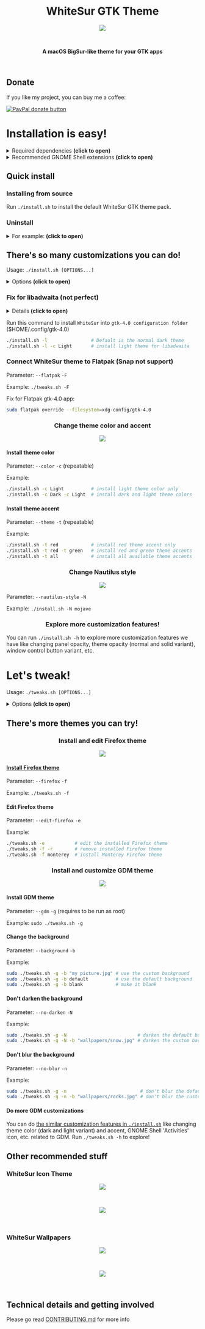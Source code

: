 <h1 align="center"> WhiteSur GTK Theme </h1>
<p align="center"> <img src="https://github.com/vinceliuice/WhiteSur-gtk-theme/blob/pictures/pictures/macbook.png"/> </p>

<br>
<p align="center"> <b> A macOS BigSur-like theme for your GTK apps </b> </p>
<br>

## Donate

If you like my project, you can buy me a coffee:

<span class="paypal"><a href="https://www.paypal.me/vinceliuice" title="Donate to this project using Paypal"><img src="https://www.paypalobjects.com/webstatic/mktg/Logo/pp-logo-100px.png" alt="PayPal donate button" /></a></span>

# Installation is easy!
<details> <summary> Required dependencies <b>(click to open)</b> </summary>

### "Install from source" deps
- sassc
- libglib2.0-dev-bin     `ubuntu 20.04`
- libglib2.0-dev         `ubuntu 18.04` `debian 10.03` `linux mint 19`
- libxml2-utils          `ubuntu 18.04` `debian 10.03` `linux mint 19`
- glib2-devel            `Fedora` `Redhat`

### Misc deps
- imagemagick            `(optional for GDM theme tweak)`
- dialog                 `(optional for installation in dialog mode)`
- optipng                `(optional for asset rendering)`
- inkscape               `(optional for asset rendering)`

Don't worry, WhiteSur installer already provides all of those dependencies.
</details>

<details> <summary> Recommended GNOME Shell extensions <b>(click to open)</b> </summary>

- [user-themes](https://extensions.gnome.org/extension/19/user-themes/) to enable gnome-shell theme (and not just the application theme)
- [dash-to-dock](https://extensions.gnome.org/extension/307/dash-to-dock)
- [blur-my-shell](https://extensions.gnome.org/extension/3193/blur-my-shell)

</details>

## Quick install

### Installing from source

Run `./install.sh` to install the default WhiteSur GTK theme pack.

### Uninstall

<details> <summary> For example: <b>(click to open)</b> </summary>

- uninstall Gtk themes: `./install.sh -r`
- uninstall GDM theme: `sudo ./tweaks.sh -g -r`
- uninstall Firefox theme: `./tweaks.sh -f -r`

- uninstall Dash-to-dock theme: `./tweaks.sh -d -r`
- uninstall Flatpak Gtk themes: `./tweaks.sh -F -r`
- uninstall Snap Gtk themes: `./tweaks.sh -s -r`

</details>

## There's so many customizations you can do!
Usage:  `./install.sh [OPTIONS...]`

<details> <summary> Options <b>(click to open)</b> </summary>

```bash

  -d, --dest DIR
 Set destination directory. Default is '/home/vince/.themes'

  -n, --name NAME
 Set theme name. Default is 'WhiteSur'

  -o, --opacity [normal|solid]
 Set theme opacity variants. Repeatable. Default is all variants

  -c, --color [Light|Dark]
 Set theme color variants. Repeatable. Default is all variants

  -a, --alt [normal|alt|all]
 Set window control buttons variant. Repeatable. Default is 'normal'

  -t, --theme [default|blue|purple|pink|red|orange|yellow|green|grey|all]
 Set theme accent color. Repeatable. Default is BigSur-like theme

  -p, --panel-opacity [default|30|45|60|75]
 Set panel transparency. Default is 15%

  -P, --panel-size [default|smaller|bigger]
 Set Gnome shell panel height size. Default is 32px

  -s, --size [default|180|220|240|260|280]
 Set Nautilus sidebar minimum width. Default is 200px

  -i, --icon [standard|simple|gnome|ubuntu|tux|arch|manjaro|fedora|debian|void|opensuse|popos|mxlinux|zorin]
 Set 'Activities' icon. Default is 'standard'

  -b, --background [default|blank|IMAGE_PATH]
 Set gnome-shell background image. Default is BigSur-like wallpaper

  -m, --monterey
 Set to MacOS Monterey style.

  -N, --nautilus-style [stable|normal|mojave|glassy]
 Set Nautilus style. Default is BigSur-like style (stabled sidebar)

  -l, --libadwaita
 Install theme into gtk4.0 config for libadwaita. Default is dark version

  -HD, --highdefinition
 Set to High Definition size. Default is laptop size

  --normal, --normalshowapps
 Set gnome-shell show apps button style to normal. Default is bigsur

  --round, --roundedmaxwindow
 Set maximized window to rounded. Default is square

  --right, --rightplacement
 Set Nautilus titlebutton placement to right. Default is left

  --black, --blackfont
 Set panel font color to black. Default is white

  --darker, --darkercolor
 Install darker 'WhiteSur' dark themes.

  --nord, --nordcolor
 Install 'WhiteSur' Nord ColorScheme themes.

  --dialog, --interactive
 Run this installer interactively, with dialogs.

  --silent-mode
 Meant for developers: ignore any confirm prompt and params become more strict.

  -r, --remove, -u, --uninstall
 Remove all installed WhiteSur themes.

  -h, --help
 Show this help.

```

</details>

### Fix for libadwaita (not perfect)

<details> <summary> Details <b>(click to open)</b> </summary>

  Since the release of `Gnome 43.0`, more and more built-in apps use `libadwaita` now, and libadwaita does not support custom themes, which means we cannot change the appearance of app using libadwaita through `gnome-tweaks` or `dconf-editor`. For users who love custom themes, it’s really sucks!

  Anyway if anybody who still want to custom themes we can only do this way:

  that is to use the `theme file` to overwrite the `gtk-4.0 configuration file`. The result is that only Fixed making all gtk4 apps use one theme and cannot be switched (even can not switch to dark mode) If you want to change a theme, you can only re-overwrite the `gtk-4.0 configuration file` with a new theme, I know this method is not perfect, But at the moment it is only possible to continue using themes for libadwaita's apps ...

</details>

Run this command to install `WhiteSur` into `gtk-4.0 configuration folder` ($HOME/.config/gtk-4.0)

```bash
./install.sh -l                # Default is the normal dark theme
./install.sh -l -c Light       # install light theme for libadwaita
```

### Connect WhiteSur theme to Flatpak (Snap not support)
Parameter: `--flatpak` `-F`

Example: `./tweaks.sh -F`

Fix for Flatpak gtk-4.0 app:

```bash
sudo flatpak override --filesystem=xdg-config/gtk-4.0
```

### <p align="center"> <b> Change theme color and accent </b> </p>
<p align="center"> <img src="https://github.com/vinceliuice/WhiteSur-gtk-theme/blob/pictures/pictures/colors-themes.png"/> </p>

#### Install theme color
Parameter: `--color` `-c` (repeatable)

Example:

```bash
./install.sh -c Light          # install light theme color only
./install.sh -c Dark -c Light  # install dark and light theme colors
```

#### Install theme accent
Parameter: `--theme` `-t` (repeatable)

Example:

```bash
./install.sh -t red            # install red theme accent only
./install.sh -t red -t green   # install red and green theme accents
./install.sh -t all            # install all available theme accents
```

### <p align="center"> <b> Change Nautilus style </b> </p>
<p align="center"> <img src="https://github.com/vinceliuice/WhiteSur-gtk-theme/blob/pictures/pictures/nautilus.png"/> </p>

Parameter: `--nautilus-style` `-N`

Example: `./install.sh -N mojave`


### <p align="center"> <b> Explore more customization features! </b> </p>
You can run `./install.sh -h` to explore more customization features we have
like changing panel opacity, theme opacity (normal and solid variant), window
control button variant, etc.


# Let's tweak!
Usage:  `./tweaks.sh [OPTIONS...]`

<details> <summary> Options <b>(click to open)</b> </summary>

```bash

  -g, --gdm [default|x2]
 Install 'WhiteSur' theme for GDM (scaling: 100%/200%, default is 100%). Requires to run this shell as root

  -o, --opacity [normal|solid]
 Set 'WhiteSur' GDM theme opacity variants. Default is 'normal'

  -c, --color [Light|Dark]
 Set 'WhiteSur' GDM and Dash to Dock theme color variants. Default is 'light'

  -t, --theme [default|blue|purple|pink|red|orange|yellow|green|grey]
 Set 'WhiteSur' GDM theme accent color. Default is BigSur-like theme

  -N, --no-darken
 Don't darken 'WhiteSur' GDM theme background image.

  -n, --no-blur
 Don't blur 'WhiteSur' GDM theme background image.

  -b, --background [default|blank|IMAGE_PATH]
 Set 'WhiteSur' GDM theme background image. Default is BigSur-like wallpaper

  -p, --panel-opacity [default|30|45|60|75]
 Set 'WhiteSur' GDM (GNOME Shell) theme panel transparency. Default is 15%

  -P, --panel-size [default|smaller|bigger]
 Set 'WhiteSur' Gnome shell panel height size. Default is 32px

  -i, --icon [standard|simple|gnome|ubuntu|tux|arch|manjaro|fedora|debian|void|opensuse|popos|mxlinux|zorin]
 Set 'WhiteSur' GDM (GNOME Shell) 'Activities' icon. Default is 'standard'

  --nord, --nordcolor
 Install 'WhiteSur' Nord ColorScheme themes.

  -f, --firefox [default|monterey|alt]
 Install 'WhiteSur|Monterey|Alt' theme for Firefox and connect it to the current Firefox profiles. Default is WhiteSur

  -e, --edit-firefox
 Edit 'WhiteSur' theme for Firefox settings and also connect the theme to the current Firefox profiles.

  -F, --flatpak
 Connect 'WhiteSur' theme to Flatpak.

  -d, --dash-to-dock
 Fixed Dash to Dock theme issue.

  -r, --remove, --revert
 Revert to the original themes, do the opposite things of install and connect.

  --silent-mode
 Meant for developers: ignore any confirm prompt and params become more strict.

  -h, --help
 Show this help.

```

</details>

## There's more themes you can try!
### <p align="center"> <b> Install and edit Firefox theme </b> </p>

<p align="center"> <a href="src/other/firefox">
<img src="https://github.com/vinceliuice/WhiteSur-gtk-theme/blob/pictures/pictures/firefox.png"/>
</a> </p>

#### [Install Firefox theme](src/other/firefox)
Parameter: `--firefox` `-f`

Example: `./tweaks.sh -f`

#### Edit Firefox theme
Parameter: `--edit-firefox` `-e`

Example:

```bash
./tweaks.sh -e           # edit the installed Firefox theme
./tweaks.sh -f -r        # remove installed Firefox theme
./tweaks.sh -f monterey  # install Monterey Firefox theme
```

### <p align="center"> <b> Install and customize GDM theme </b> </p>
<p align="center"> <img src="https://github.com/vinceliuice/WhiteSur-gtk-theme/blob/pictures/pictures/gdm.png"/> </p>

#### Install GDM theme
Parameter: `--gdm` `-g` (requires to be run as root)

Example: `sudo ./tweaks.sh -g`

#### Change the background
Parameter: `--background` `-b`

Example:

```bash
sudo ./tweaks.sh -g -b "my picture.jpg" # use the custom background
sudo ./tweaks.sh -g -b default          # use the default background
sudo ./tweaks.sh -g -b blank            # make it blank
```

#### Don't darken the background
Parameter: `--no-darken` `-N`

Example:

```bash
sudo ./tweaks.sh -g -N                          # darken the default background
sudo ./tweaks.sh -g -N -b "wallpapers/snow.jpg" # darken the custom background
```

#### Don't blur the background
Parameter: `--no-blur` `-n`

Example:

```bash
sudo ./tweaks.sh -g -n                           # don't blur the default background
sudo ./tweaks.sh -g -n -b "wallpapers/rocks.jpg" # don't blur the custom background
```

#### Do more GDM customizations
You can do [the similar customization features in `./install.sh`](#theres-so-many-customizations-you-can-do)
like changing theme color (dark and light variant) and accent, GNOME Shell
'Activities' icon, etc. related to GDM. Run `./tweaks.sh -h` to explore!

## Other recommended stuff
### WhiteSur Icon Theme
<p align="center"> <a href="https://github.com/vinceliuice/WhiteSur-icon-theme">
  <img src="https://github.com/vinceliuice/WhiteSur-gtk-theme/blob/pictures/pictures/icon-theme.png"/>
</a> </p>
<br>
<p align="center"> <a href="https://github.com/vinceliuice/WhiteSur-icon-theme">
  <img src="https://github.com/vinceliuice/WhiteSur-gtk-theme/blob/pictures/pictures/download-button.svg"/>
</a> </p>
<br>

### WhiteSur Wallpapers
<p align="center"> <a href="https://github.com/vinceliuice/WhiteSur-wallpapers">
  <img class="image" src="https://github.com/vinceliuice/WhiteSur-gtk-theme/blob/pictures/pictures/wallpaper.gif"/>
</a> </p>
<br>
<p align="center"> <a href="https://github.com/vinceliuice/WhiteSur-wallpapers">
  <img src="https://github.com/vinceliuice/WhiteSur-gtk-theme/blob/pictures/pictures/download-button.svg"/>
</a> </p>
<br>

## Technical details and getting involved
Please go read [CONTRIBUTING.md](.github/CONTRIBUTING.md) for more info

